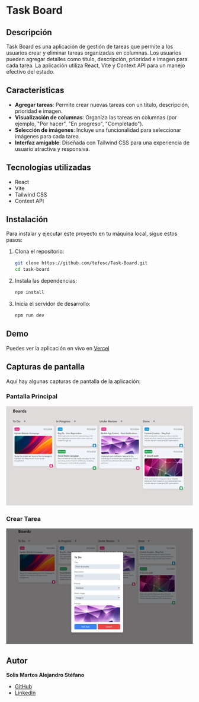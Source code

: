# Task Board

## Descripción

Task Board es una aplicación de gestión de tareas que permite a los usuarios crear y eliminar tareas organizadas en columnas. Los usuarios pueden agregar detalles como título, descripción, prioridad e imagen para cada tarea. La aplicación utiliza React, Vite y Context API para un manejo efectivo del estado.

## Características

- **Agregar tareas**: Permite crear nuevas tareas con un título, descripción, prioridad e imagen.
- **Visualización de columnas**: Organiza las tareas en columnas (por ejemplo, "Por hacer", "En progreso", "Completado").
- **Selección de imágenes**: Incluye una funcionalidad para seleccionar imágenes para cada tarea.
- **Interfaz amigable**: Diseñada con Tailwind CSS para una experiencia de usuario atractiva y responsiva.

## Tecnologías utilizadas

- React
- Vite
- Tailwind CSS
- Context API

## Instalación

Para instalar y ejecutar este proyecto en tu máquina local, sigue estos pasos:

1. Clona el repositorio:
   ```bash
   git clone https://github.com/tefosc/Task-Board.git
   cd task-board
   ```
2. Instala las dependencias:

   ```bash
   npm install

   ```

3. Inicia el servidor de desarrollo:

   ```bash
   npm run dev
   ```

## Demo

Puedes ver la aplicación en vivo en [Vercel](https://task-board-solis.vercel.app/)

## Capturas de pantalla

Aquí hay algunas capturas de pantalla de la aplicación:

### Pantalla Principal

![Pantalla Principal](https://github.com/tefosc/Task-Board/blob/main/src/aseets/Screenshot1.png?raw=true)

### Crear Tarea

![Crear Tarea](https://github.com/tefosc/Task-Board/blob/main/src/aseets/Screenshot2.png?raw=true)

## Autor

**Solis Martos Alejandro Stéfano**

- [GitHub](https://github.com/tefosc)
- [LinkedIn](https://www.linkedin.com/in/alejandro-stefano-solis-martos-055bb92a2/)
